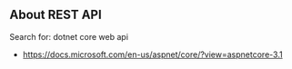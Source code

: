 ## About REST API


Search for: dotnet core web api

- https://docs.microsoft.com/en-us/aspnet/core/?view=aspnetcore-3.1
